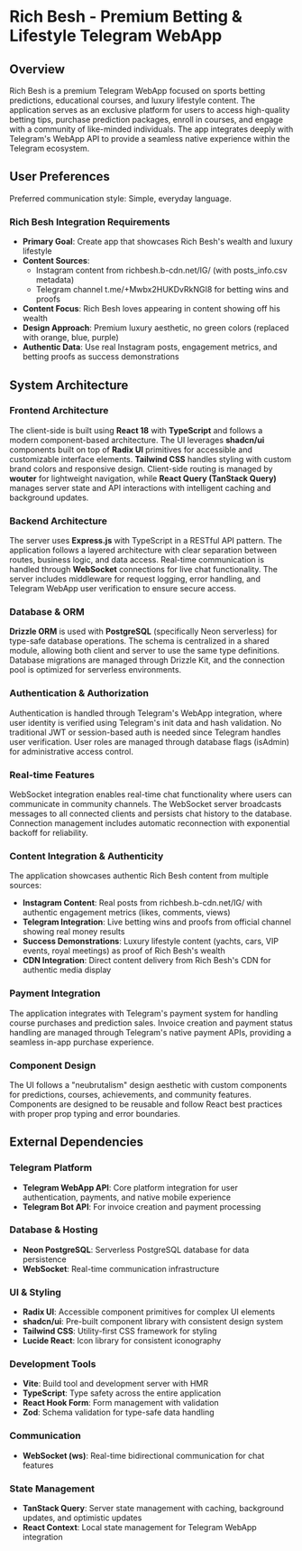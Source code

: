 # Rich Besh - Premium Betting & Lifestyle Telegram WebApp

## Overview

Rich Besh is a premium Telegram WebApp focused on sports betting predictions, educational courses, and luxury lifestyle content. The application serves as an exclusive platform for users to access high-quality betting tips, purchase prediction packages, enroll in courses, and engage with a community of like-minded individuals. The app integrates deeply with Telegram's WebApp API to provide a seamless native experience within the Telegram ecosystem.

## User Preferences

Preferred communication style: Simple, everyday language.

### Rich Besh Integration Requirements
- **Primary Goal**: Create app that showcases Rich Besh's wealth and luxury lifestyle
- **Content Sources**: 
  - Instagram content from richbesh.b-cdn.net/IG/ (with posts_info.csv metadata)
  - Telegram channel t.me/+Mwbx2HUKDvRkNGI8 for betting wins and proofs
- **Content Focus**: Rich Besh loves appearing in content showing off his wealth
- **Design Approach**: Premium luxury aesthetic, no green colors (replaced with orange, blue, purple)
- **Authentic Data**: Use real Instagram posts, engagement metrics, and betting proofs as success demonstrations

## System Architecture

### Frontend Architecture
The client-side is built using **React 18** with **TypeScript** and follows a modern component-based architecture. The UI leverages **shadcn/ui** components built on top of **Radix UI** primitives for accessible and customizable interface elements. **Tailwind CSS** handles styling with custom brand colors and responsive design. Client-side routing is managed by **wouter** for lightweight navigation, while **React Query (TanStack Query)** manages server state and API interactions with intelligent caching and background updates.

### Backend Architecture  
The server uses **Express.js** with TypeScript in a RESTful API pattern. The application follows a layered architecture with clear separation between routes, business logic, and data access. Real-time communication is handled through **WebSocket** connections for live chat functionality. The server includes middleware for request logging, error handling, and Telegram WebApp user verification to ensure secure access.

### Database & ORM
**Drizzle ORM** is used with **PostgreSQL** (specifically Neon serverless) for type-safe database operations. The schema is centralized in a shared module, allowing both client and server to use the same type definitions. Database migrations are managed through Drizzle Kit, and the connection pool is optimized for serverless environments.

### Authentication & Authorization
Authentication is handled through Telegram's WebApp integration, where user identity is verified using Telegram's init data and hash validation. No traditional JWT or session-based auth is needed since Telegram handles user verification. User roles are managed through database flags (isAdmin) for administrative access control.

### Real-time Features
WebSocket integration enables real-time chat functionality where users can communicate in community channels. The WebSocket server broadcasts messages to all connected clients and persists chat history to the database. Connection management includes automatic reconnection with exponential backoff for reliability.

### Content Integration & Authenticity
The application showcases authentic Rich Besh content from multiple sources:
- **Instagram Content**: Real posts from richbesh.b-cdn.net/IG/ with authentic engagement metrics (likes, comments, views)
- **Telegram Integration**: Live betting wins and proofs from official channel showing real money results
- **Success Demonstrations**: Luxury lifestyle content (yachts, cars, VIP events, royal meetings) as proof of Rich Besh's wealth
- **CDN Integration**: Direct content delivery from Rich Besh's CDN for authentic media display

### Payment Integration
The application integrates with Telegram's payment system for handling course purchases and prediction sales. Invoice creation and payment status handling are managed through Telegram's native payment APIs, providing a seamless in-app purchase experience.

### Component Design
The UI follows a "neubrutalism" design aesthetic with custom components for predictions, courses, achievements, and community features. Components are designed to be reusable and follow React best practices with proper prop typing and error boundaries.

## External Dependencies

### Telegram Platform
- **Telegram WebApp API**: Core platform integration for user authentication, payments, and native mobile experience
- **Telegram Bot API**: For invoice creation and payment processing

### Database & Hosting
- **Neon PostgreSQL**: Serverless PostgreSQL database for data persistence
- **WebSocket**: Real-time communication infrastructure

### UI & Styling
- **Radix UI**: Accessible component primitives for complex UI elements
- **shadcn/ui**: Pre-built component library with consistent design system
- **Tailwind CSS**: Utility-first CSS framework for styling
- **Lucide React**: Icon library for consistent iconography

### Development Tools
- **Vite**: Build tool and development server with HMR
- **TypeScript**: Type safety across the entire application
- **React Hook Form**: Form management with validation
- **Zod**: Schema validation for type-safe data handling

### Communication
- **WebSocket (ws)**: Real-time bidirectional communication for chat features

### State Management
- **TanStack Query**: Server state management with caching, background updates, and optimistic updates
- **React Context**: Local state management for Telegram WebApp integration